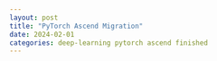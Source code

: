 ```yaml
---
layout: post
title: "PyTorch Ascend Migration"
date: 2024-02-01
categories: deep-learning pytorch ascend finished
---
```

